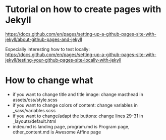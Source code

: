 # Tutorial on how to create pages with Jekyll
https://docs.github.com/en/pages/setting-up-a-github-pages-site-with-jekyll/about-github-pages-and-jekyll

Especially interesting how to test locally:
https://docs.github.com/en/pages/setting-up-a-github-pages-site-with-jekyll/testing-your-github-pages-site-locally-with-jekyll

# How to change what
* if you want to change title and title image: change masthead in assets/css/style.scss
* if you want to change colors of content: change variables in _sass/variables.scss
* if you want to change/adapt the buttons: change lines 29-31 in _layouts/default.html
* index.md is landing page, program.md is Program page, other_content.md is Awesome Affine page
